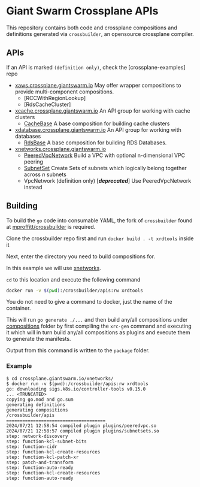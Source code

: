 # Giant Swarm Crossplane APIs

This repository contains both code and crossplane compositions and definitions
generated via `crossbuilder`, an opensource crossplane compiler.

## APIs

If an API is marked `(definition only)`, check the [crossplane-examples] repo

- [xaws.crossplane.giantswarm.io](./crossplane.giantswarm.io/xaws)
  May offer wrapper compositions to provide multi-component compositions.
  - [RCCWithRegionLookup]
  - [RdsCacheCluster]
- [xcache.crossplane.giantswarm.io](./crossplane.giantswarm.io/xcache)
  An API group for working with cache clusters
  - [CacheBase](./crossplane.giantswarm.io/xcache/docs/cache-base.md)
    A base composition for building cache clusters
- [xdatabase.crossplane.giantswarm.io](./crossplane.giantswarm.io/xdatabase)
  An API group for working with databases
  - [RdsBase](./crossplane.giantswarm.io/xdatabase/docs/rds-base.md)
  A base composition for building RDS Databases.
- [xnetworks.crossplane.giantswarm.io](./crossplane.giantswarm.io/xnetworks/)
  - [PeeredVpcNetwork](./crossplane.giantswarm.io/xnetworks/docs/peeredvpc.md)
    Build a VPC with optional n-dimensional VPC peering
  - [SubnetSet](./crossplane.giantswarm.io/xnetworks/docs/subnetset.md)
    Create Sets of subnets which logically belong together across *n* subnets
  - VpcNetwork (definition only) [***deprecated***] Use PeeredVpcNetwork instead

## Building

To build the `go` code into consumable YAML, the fork of `crossbuilder` found
at [mproffitt/crossbuilder](https://github.com/mproffitt/crossbuilder) is
required.

Clone the crossbuilder repo first and run `docker build . -t xrdtools` inside it

Next, enter the directory you need to build compositions for.

In this example we will use [xnetworks](./crossplane.giantswarm.io/xnetworks/).

`cd` to this location and execute the following command

```bash
docker run -v $(pwd):/crossbuilder/apis:rw xrdtools
```

You do not need to give a command to docker, just the name of the container.

This will run `go generate ./...` and then build any/all compositions under
[compositions](../compositions) folder by first compiling the `xrc-gen` command
and executing it which will in turn build any/all compositions as plugins and
execute them to generate the manifests.

Output from this command is written to the `package` folder.

### Example

```nohighlight
$ cd crossplane.giantswarm.io/xnetworks/
$ docker run -v $(pwd):/crossbuilder/apis:rw xrdtools
go: downloading sigs.k8s.io/controller-tools v0.15.0
... <TRUNCATED>
copying go.mod and go.sum
generating definitions
generating compositions
/crossbuilder/apis
=====================================
2024/07/21 12:58:54 compiled plugin plugins/peeredvpc.so
2024/07/21 12:58:57 compiled plugin plugins/subnetsets.so
step: network-discovery
step: function-kcl-subnet-bits
step: function-cidr
step: function-kcl-create-resources
step: function-kcl-patch-xr
step: patch-and-transform
step: function-auto-ready
step: function-kcl-create-resources
step: function-auto-ready
```
